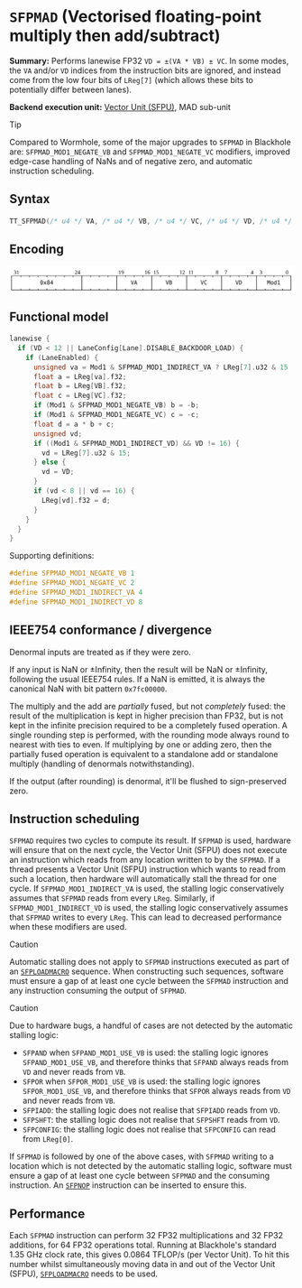 # `SFPMAD` (Vectorised floating-point multiply then add/subtract)

**Summary:** Performs lanewise FP32 `VD = ±(VA * VB) ± VC`. In some modes, the `VA` and/or `VD` indices from the instruction bits are ignored, and instead come from the low four bits of `LReg[7]` (which allows these bits to potentially differ between lanes).

**Backend execution unit:** [Vector Unit (SFPU)](VectorUnit.md), MAD sub-unit

> [!TIP]
> Compared to Wormhole, some of the major upgrades to `SFPMAD` in Blackhole are: `SFPMAD_MOD1_NEGATE_VB` and `SFPMAD_MOD1_NEGATE_VC` modifiers, improved edge-case handling of NaNs and of negative zero, and automatic instruction scheduling.

## Syntax

```c
TT_SFPMAD(/* u4 */ VA, /* u4 */ VB, /* u4 */ VC, /* u4 */ VD, /* u4 */ Mod1)
```

## Encoding

![](../../../Diagrams/Out/Bits32_SFPMAD.svg)

## Functional model

```c
lanewise {
  if (VD < 12 || LaneConfig[Lane].DISABLE_BACKDOOR_LOAD) {
    if (LaneEnabled) {
      unsigned va = Mod1 & SFPMAD_MOD1_INDIRECT_VA ? LReg[7].u32 & 15 : VA;
      float a = LReg[va].f32;
      float b = LReg[VB].f32;
      float c = LReg[VC].f32;
      if (Mod1 & SFPMAD_MOD1_NEGATE_VB) b = -b;
      if (Mod1 & SFPMAD_MOD1_NEGATE_VC) c = -c;
      float d = a * b + c;
      unsigned vd;
      if ((Mod1 & SFPMAD_MOD1_INDIRECT_VD) && VD != 16) {
        vd = LReg[7].u32 & 15;
      } else {
        vd = VD;
      }
      if (vd < 8 || vd == 16) {
        LReg[vd].f32 = d;
      }
    }
  }
}
```

Supporting definitions:

```c
#define SFPMAD_MOD1_NEGATE_VB 1
#define SFPMAD_MOD1_NEGATE_VC 2
#define SFPMAD_MOD1_INDIRECT_VA 4
#define SFPMAD_MOD1_INDIRECT_VD 8
```

## IEEE754 conformance / divergence

Denormal inputs are treated as if they were zero.

If any input is NaN or ±Infinity, then the result will be NaN or ±Infinity, following the usual IEEE754 rules. If a NaN is emitted, it is always the canonical NaN with bit pattern `0x7fc00000`.

The multiply and the add are _partially_ fused, but not _completely_ fused: the result of the multiplication is kept in higher precision than FP32, but is not kept in the infinite precision required to be a completely fused operation. A single rounding step is performed, with the rounding mode always round to nearest with ties to even. If multiplying by one or adding zero, then the partially fused operation is equivalent to a standalone add or standalone multiply (handling of denormals notwithstanding).

If the output (after rounding) is denormal, it'll be flushed to sign-preserved zero.

## Instruction scheduling

`SFPMAD` requires two cycles to compute its result. If `SFPMAD` is used, hardware will ensure that on the next cycle, the Vector Unit (SFPU) does not execute an instruction which reads from any location written to by the `SFPMAD`. If a thread presents a Vector Unit (SFPU) instruction which wants to read from such a location, then hardware will automatically stall the thread for one cycle. If `SFPMAD_MOD1_INDIRECT_VA` is used, the stalling logic conservatively assumes that `SFPMAD` reads from every `LReg`. Similarly, if `SFPMAD_MOD1_INDIRECT_VD` is used, the stalling logic conservatively assumes that `SFPMAD` writes to every `LReg`. This can lead to decreased performance when these modifiers are used.

> [!CAUTION]
> Automatic stalling does not apply to `SFPMAD` instructions executed as part of an [`SFPLOADMACRO`](SFPLOADMACRO.md) sequence. When constructing such sequences, software must ensure a gap of at least one cycle between the `SFPMAD` instruction and any instruction consuming the output of `SFPMAD`.

> [!CAUTION]
> Due to hardware bugs, a handful of cases are not detected by the automatic stalling logic:
> * `SFPAND` when `SFPAND_MOD1_USE_VB` is used: the stalling logic ignores `SFPAND_MOD1_USE_VB`, and therefore thinks that `SFPAND` always reads from `VD` and never reads from `VB`.
> * `SFPOR` when `SFPOR_MOD1_USE_VB` is used: the stalling logic ignores `SFPOR_MOD1_USE_VB`, and therefore thinks that `SFPOR` always reads from `VD` and never reads from `VB`.
> * `SFPIADD`: the stalling logic does not realise that `SFPIADD` reads from `VD`.
> * `SFPSHFT`: the stalling logic does not realise that `SFPSHFT` reads from `VD`.
> * `SFPCONFIG`: the stalling logic does not realise that `SFPCONFIG` can read from `LReg[0]`.
>
> If `SFPMAD` is followed by one of the above cases, with `SFPMAD` writing to a location which is not detected by the automatic stalling logic, software must ensure a gap of at least one cycle between `SFPMAD` and the consuming instruction. An [`SFPNOP`](SFPNOP.md) instruction can be inserted to ensure this.

## Performance

Each `SFPMAD` instruction can perform 32 FP32 multiplications and 32 FP32 additions, for 64 FP32 operations total. Running at Blackhole's standard 1.35 GHz clock rate, this gives 0.0864 TFLOP/s (per Vector Unit). To hit this number whilst simultaneously moving data in and out of the Vector Unit (SFPU), [`SFPLOADMACRO`](SFPLOADMACRO.md) needs to be used.
